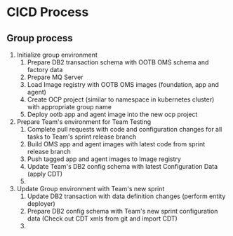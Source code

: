 # CICD Process

## Group process

1. Initialize group environment
   1. Prepare DB2 transaction schema with OOTB OMS schema and factory data
   2. Prepare MQ Server
   3. Load Image registry with OOTB OMS images (foundation, app and agent)
   4. Create OCP project (similar to namespace in kubernetes cluster) with appropriate group name
   5. Deploy ootb app and agent image into the new ocp project
2. Prepare Team's environment for Team Testing
   1. Complete pull requests with code and configuration changes for all tasks to Team's sprint release branch
   2. Build OMS app and agent images with latest code from sprint release branch
   3. Push tagged app and agent images to Image registry
   4. Update Team's DB2 config schema with latest Configuration Data (apply CDT)
   5. 
3. Update Group environment with Team's new sprint
   1. Update DB2 transaction with data definition changes (perform entity deployer)
   2. Prepare DB2 config schema with Team's new sprint configuration data (Check out CDT xmls from git and import CDT)
   3. 
